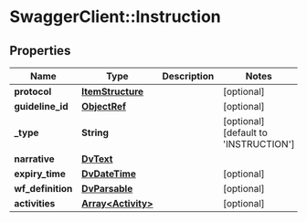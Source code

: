 # SwaggerClient::Instruction

## Properties
Name | Type | Description | Notes
------------ | ------------- | ------------- | -------------
**protocol** | [**ItemStructure**](ItemStructure.md) |  | [optional] 
**guideline_id** | [**ObjectRef**](ObjectRef.md) |  | [optional] 
**_type** | **String** |  | [optional] [default to &#x27;INSTRUCTION&#x27;]
**narrative** | [**DvText**](DvText.md) |  | 
**expiry_time** | [**DvDateTime**](DvDateTime.md) |  | [optional] 
**wf_definition** | [**DvParsable**](DvParsable.md) |  | [optional] 
**activities** | [**Array&lt;Activity&gt;**](Activity.md) |  | [optional] 

